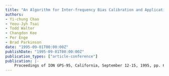 ```yaml
---
title: "An Algorithm for Inter-frequency Bias Calibration and Application to WAAS Ionosphere Modeling"
authors:
- Yi-chung Chao
- Yeou-Jyh Tsai
- Todd Walter
- Changdon Kee
- Per Enge
- Brad Parkinson
date: "1995-09-01T00:00:00Z"
publishDate: "1995-09-01T00:00:00Z"
publication_types: ["article-conference"]
publication: |-
    Proceedings of ION GPS-95, California, September 12-15, 1995, pp. 639-646
---
```

